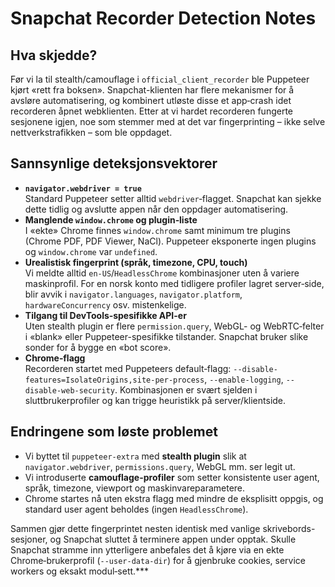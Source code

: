 # Snapchat Recorder Detection Notes

## Hva skjedde?
Før vi la til stealth/camouflage i `official_client_recorder` ble Puppeteer kjørt «rett fra boksen». Snapchat-klienten har flere mekanismer for å avsløre automatisering, og kombinert utløste disse et app‑crash idet recorderen åpnet webklienten. Etter at vi hardet recorderen fungerte sesjonene igjen, noe som stemmer med at det var fingerprinting – ikke selve nettverkstrafikken – som ble oppdaget.

## Sannsynlige deteksjonsvektorer
- **`navigator.webdriver = true`**  
  Standard Puppeteer setter alltid `webdriver`‑flagget. Snapchat kan sjekke dette tidlig og avslutte appen når den oppdager automatisering.
- **Manglende `window.chrome` og plugin‑liste**  
  I «ekte» Chrome finnes `window.chrome` samt minimum tre plugins (Chrome PDF, PDF Viewer, NaCl). Puppeteer eksponerte ingen plugins og `window.chrome` var `undefined`.
- **Urealistisk fingerprint (språk, timezone, CPU, touch)**  
  Vi meldte alltid `en-US`/`HeadlessChrome` kombinasjoner uten å variere maskinprofil. For en norsk konto med tidligere profiler lagret server‑side, blir avvik i `navigator.languages`, `navigator.platform`, `hardwareConcurrency` osv. mistenkelige.
- **Tilgang til DevTools‑spesifikke API-er**  
  Uten stealth plugin er flere `permission.query`, WebGL- og WebRTC‑felter i «blank» eller Puppeteer-spesifikke tilstander. Snapchat bruker slike sonder for å bygge en «bot score».
- **Chrome‑flagg**  
  Recorderen startet med Puppeteers default‑flagg: `--disable-features=IsolateOrigins,site-per-process`, `--enable-logging`, `--disable-web-security`. Kombinasjonen er svært sjelden i sluttbrukerprofiler og kan trigge heuristikk på server/klientside.

## Endringene som løste problemet
- Vi byttet til `puppeteer-extra` med **stealth plugin** slik at `navigator.webdriver`, `permissions.query`, WebGL mm. ser legit ut.
- Vi introduserte **camouflage-profiler** som setter konsistente user agent, språk, timezone, viewport og maskinvareparametere.
- Chrome startes nå uten ekstra flagg med mindre de eksplisitt oppgis, og standard user agent beholdes (ingen `HeadlessChrome`).

Sammen gjør dette fingerprintet nesten identisk med vanlige skrivebords-sesjoner, og Snapchat sluttet å terminere appen under opptak. Skulle Snapchat stramme inn ytterligere anbefales det å kjøre via en ekte Chrome‑brukerprofil (`--user-data-dir`) for å gjenbruke cookies, service workers og eksakt modul‑sett.***
